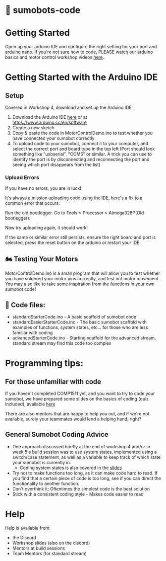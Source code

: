 # 🤖 sumobots-code
# Getting Started
Open up your arduino IDE and configure the right setting for your port and arduino nano. If you're not sure how to code, PLEASE watch our arduino basics and motor control workshop videos [here](https://www.youtube.com/watch?v=Qaol1ywlcjQ&ab_channel=UNSWMechatronicsSociety).

# Getting Started with the Arduino IDE
## Setup
Covered in Workshop 4, download and set up the Arduino IDE
1. Download the Arduino IDE [here](https://www.arduino.cc/en/software) or at https://www.arduino.cc/en/software
2. Create a new sketch
3. Copy & paste the code in MotorControlDemo.ino to test whether you have connected your sumobot correctly
4. To upload code to your sumobot, connect it to your computer, and select the correct port and board type in the top left (Port should look something like "usbserial", "COM5" or similar. A trick you can use to identify the port is by disconnecting and reconnecting the port and seeing which port disappears from the list)
   
### Upload Errors
If you have no errors, you are in luck!

It's always a mission uploading code using the IDE, here's a fix to a common error that occurs:

Run the old bootlegger. Go to Tools > Processor > Atmega328P(Old bootlegger):

Now try uploading again, it should work!

If the same or similar error still persists, ensure the right board and port is selected, press the reset button on the arduino or restart your IDE.

## 🏍️ Testing Your Motors
MotorControlDemo.ino is a small program that will allow you to test whether you have soldered your motor pins correctly, and test out motor movement. You may also like to take some inspiration from the functions in your own sumobot code!

## 📁 Code files:
- standardStarterCode.ino - A basic scaffold of sumobot code
- standardEasierStarterCode.ino - The basic sumobot scaffold with examples of functions, system states, etc... for those who are less familiar with coding
- advancedStarterCode.ino - Starting scaffold for the advanced stream, standard stream may find this code too complex

# Programming tips:
## For those unfamiliar with code
If you haven't completed COMP1511 yet, and you want to try to code your sumobot, we have prepared some slides on the basics of coding (quiz included), available [here](https://www.canva.com/design/DAGI8cjTvJ0/wV9paa2z3HaPYgHhJyGpxg/edit)

There are also mentors that are happy to help you out, and if we're not available, surely your teammates would lend a helping hand, right?

## General Sumobot Coding Advice
- One approach discussed briefly at the end of workshop 4 and/or in week 5's build session was to use system states, implemented using a switch/case statement, as well as a variable to keep track of which state your sumobot is currently in.
  - Coding system states is also covered in the [slides](https://www.canva.com/design/DAGI8cjTvJ0/wV9paa2z3HaPYgHhJyGpxg/edit)
- Try not to make functions too long, as it can make code hard to read. If you find that a certain piece of code is too long, see if you can direct the functionality to another function.
- Don't overthink it; Oftentimes the simplest code is the best solution
- Stick with a consistent coding style - Makes code easier to read

# Help
Help is available from:
- the Discord
- Workshop slides (also on the discord)
- Mentors at build sessions
- Team Mentors (for standard stream)
